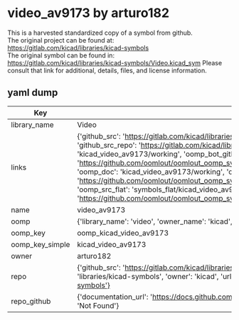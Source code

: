 # video_av9173 by arturo182  
This is a harvested standardized copy of a symbol from github.  
The original project can be found at:  
https://gitlab.com/kicad/libraries/kicad-symbols  
The original symbol can be found in:
https://gitlab.com/kicad/libraries/kicad-symbols/Video.kicad_sym
Please consult that link for additional, details, files, and license information.  
## yaml dump  
| Key | Value |  
| --- | --- |  
| library_name | Video |  
| links | {'github_src': 'https://gitlab.com/kicad/libraries/kicad-symbols/Video.kicad_sym', 'github_src_repo': 'https://gitlab.com/kicad/libraries/kicad-symbols', 'oomp_bot': 'kicad_video_av9173/working', 'oomp_bot_github': 'https://github.com/oomlout/oomlout_oomp_symbol_bot/tree/main/kicad_video_av9173/working', 'oomp_doc': 'kicad_video_av9173/working', 'oomp_doc_github': 'https://github.com/oomlout/oomlout_oomp_symbol_doc/tree/main/kicad_video_av9173/working', 'oomp_src_flat': 'symbols_flat/kicad_video_av9173/working', 'oomp_src_flat_github': 'https://github.com/oomlout/oomlout_oomp_symbol_src/tree/main/kicad_video_av9173/working'} |  
| name | video_av9173 |  
| oomp | {'library_name': 'video', 'owner_name': 'kicad', 'symbol_name': 'video_av9173'} |  
| oomp_key | oomp_kicad_video_av9173 |  
| oomp_key_simple | kicad_video_av9173 |  
| owner | arturo182 |  
| repo | {'github_src': 'https://gitlab.com/kicad/libraries/kicad-symbols/Video.kicad_sym', 'name': 'libraries/kicad-symbols', 'owner': 'kicad', 'url': 'https://gitlab.com/kicad/libraries/kicad-symbols'} |  
| repo_github | {'documentation_url': 'https://docs.github.com/rest/repos/repos#get-a-repository', 'message': 'Not Found'} |  

